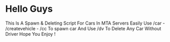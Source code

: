 # Hello Guys 
This Is A Spawn & Deleting Script For Cars In MTA Servers
Easily Use /car - /createvehicle - /cc To spawn car
And Use /dv To Delete Any Car Without Driver
Hope You Enjoy !
